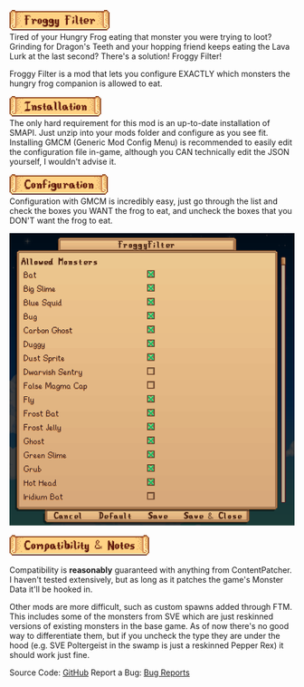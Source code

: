 ![Title Image](Images/Nexus/title.png)  
Tired of your Hungry Frog eating that monster you were trying to loot? Grinding for Dragon's Teeth and your hopping friend keeps eating the Lava Lurk at the last second? There's a solution! Froggy Filter!

Froggy Filter is a mod that lets you configure EXACTLY which monsters the hungry frog companion is allowed to eat.

![Installation Image](Images/Nexus/installation.png)  
The only hard requirement for this mod is an up-to-date installation of SMAPI. Just unzip into your mods folder and configure as you see fit.
Installing GMCM (Generic Mod Config Menu) is recommended to easily edit the configuration file in-game, although you CAN technically edit the JSON yourself, I wouldn't advise it.

![Configuration Image](Images/Nexus/configuration.png)  
Configuration with GMCM is incredibly easy, just go through the list and check the boxes you WANT the frog to eat, and uncheck the boxes that you DON'T want the frog to eat.

![Configuration Example](Images/Nexus/Configuration%20Image.png)

![Compatibility Image](Images/Nexus/compatibility-notes.png)

Compatibility is **reasonably** guaranteed with anything from ContentPatcher. I haven't tested extensively, but as long as it patches the game's Monster Data it'll be hooked in.

Other mods are more difficult, such as custom spawns added through FTM. This includes some of the monsters from SVE which are just reskinned versions of existing monsters in the base game. As of now there's no good way to differentiate them, but if you uncheck the type they are under the hood (e.g. SVE Poltergeist in the swamp is just a reskinned Pepper Rex) it should work just fine.

Source Code: [GitHub](https://github.com/drewhoener/FroggyFilter)
Report a Bug: [Bug Reports](https://github.com/drewhoener/FroggyFilter/issues)
